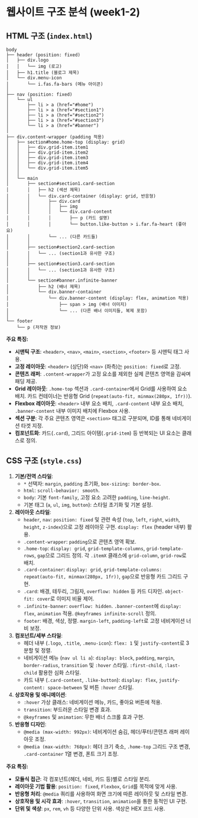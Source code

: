 # 웹사이트 구조 분석 (week1-2)

## HTML 구조 (`index.html`)

```
body
├── header (position: fixed)
│   ├── div.logo
│   │   └── img (로고)
│   ├── h1.title (블로그 제목)
│   └── div.menu-icon
│       └── i.fas.fa-bars (메뉴 아이콘)
│
├── nav (position: fixed)
│   └── ul
│       ├── li > a (href="#home")
│       ├── li > a (href="#section1")
│       ├── li > a (href="#section2")
│       ├── li > a (href="#section3")
│       └── li > a (href="#banner")
│
├── div.content-wrapper (padding 적용)
│   ├── section#home.home-top (display: grid)
│   │   ├── div.grid-item.item1
│   │   ├── div.grid-item.item2
│   │   ├── div.grid-item.item3
│   │   ├── div.grid-item.item4
│   │   └── div.grid-item.item5
│   │
│   └── main
│       ├── section#section1.card-section
│       │   ├── h2 (섹션 제목)
│       │   └── div.card-container (display: grid, 반응형)
│       │       ├── div.card
│       │       │   ├── img
│       │       │   └── div.card-content
│       │       │       ├── p (카드 설명)
│       │       │       └── button.like-button > i.far.fa-heart (좋아요)
│       │       └── ... (다른 카드들)
│       │
│       ├── section#section2.card-section
│       │   └── ... (section1과 유사한 구조)
│       │
│       ├── section#section3.card-section
│       │   └── ... (section1과 유사한 구조)
│       │
│       └── section#banner.infinite-banner
│           ├── h2 (배너 제목)
│           └── div.banner-container
│               └── div.banner-content (display: flex, animation 적용)
│                   ├── span > img (배너 이미지)
│                   └── ... (다른 배너 이미지들, 복제 포함)
│
└── footer
    └── p (저작권 정보)

```

**주요 특징:**

*   **시맨틱 구조**: `<header>`, `<nav>`, `<main>`, `<section>`, `<footer>` 등 시맨틱 태그 사용.
*   **고정 레이아웃**: `<header>` (상단)와 `<nav>` (좌측)는 `position: fixed`로 고정.
*   **콘텐츠 래퍼**: `.content-wrapper`가 고정 요소를 제외한 실제 콘텐츠 영역을 감싸며 패딩 제공.
*   **Grid 레이아웃**: `.home-top` 섹션과 `.card-container`에서 Grid를 사용하여 요소 배치. 카드 컨테이너는 반응형 Grid (`repeat(auto-fit, minmax(280px, 1fr))`).
*   **Flexbox 레이아웃**: `<header>` 내부 요소 배치, `.card-content` 내부 요소 배치, `.banner-content` 내부 이미지 배치에 Flexbox 사용.
*   **섹션 구분**: 각 주요 콘텐츠 영역은 `<section>` 태그로 구분되며, ID를 통해 네비게이션 타겟 지정.
*   **컴포넌트화**: 카드(`.card`), 그리드 아이템(`.grid-item`) 등 반복되는 UI 요소는 클래스로 정의.

## CSS 구조 (`style.css`)

1.  **기본/전역 스타일**:
    *   `*` 선택자: `margin`, `padding` 초기화, `box-sizing: border-box`.
    *   `html`: `scroll-behavior: smooth`.
    *   `body`: 기본 `font-family`, 고정 요소 고려한 `padding`, `line-height`.
    *   기본 태그 (`a`, `ul`, `img`, `button`): 스타일 초기화 및 기본 설정.
2.  **레이아웃 스타일**:
    *   `header`, `nav`: `position: fixed` 및 관련 속성 (`top`, `left`, `right`, `width`, `height`, `z-index`)으로 고정 레이아웃 구현. `display: flex` (header 내부) 활용.
    *   `.content-wrapper`: `padding`으로 콘텐츠 영역 확보.
    *   `.home-top`: `display: grid`, `grid-template-columns`, `grid-template-rows`, `gap`으로 그리드 정의. 각 `.itemX` 클래스에 `grid-column`, `grid-row`로 배치.
    *   `.card-container`: `display: grid`, `grid-template-columns: repeat(auto-fit, minmax(280px, 1fr))`, `gap`으로 반응형 카드 그리드 구현.
    *   `.card`: 배경, 테두리, 그림자, `overflow: hidden` 등 카드 디자인. `object-fit: cover`로 이미지 비율 제어.
    *   `.infinite-banner`: `overflow: hidden`. `.banner-content`에 `display: flex`, `animation` 적용. `@keyframes infinite-scroll` 정의.
    *   `footer`: 배경, 색상, 정렬. `margin-left`, `padding-left`로 고정 네비게이션 너비 보정.
3.  **컴포넌트/세부 스타일**:
    *   헤더 내부 (`.logo`, `.title`, `.menu-icon`): `flex: 1` 및 `justify-content`로 3분할 및 정렬.
    *   네비게이션 메뉴 (`nav ul li a`): `display: block`, `padding`, `margin`, `border-radius`, `transition` 및 `:hover` 스타일. `:first-child`, `:last-child` 활용한 심화 스타일.
    *   카드 내부 (`.card-content`, `.like-button`): `display: flex`, `justify-content: space-between` 및 버튼 `:hover` 스타일.
4.  **상호작용 및 애니메이션**:
    *   `:hover` 가상 클래스: 네비게이션 메뉴, 카드, 좋아요 버튼에 적용.
    *   `transition`: 부드러운 스타일 변경 효과.
    *   `@keyframes` 및 `animation`: 무한 배너 스크롤 효과 구현.
5.  **반응형 디자인**:
    *   `@media (max-width: 992px)`: 네비게이션 숨김, 헤더/푸터/콘텐츠 래퍼 레이아웃 조정.
    *   `@media (max-width: 768px)`: 헤더 크기 축소, `.home-top` 그리드 구조 변경, `.card-container` 1열 변경, 폰트 크기 조정.

**주요 특징:**

*   **모듈식 접근**: 각 컴포넌트(헤더, 네비, 카드 등)별로 스타일 분리.
*   **레이아웃 기법 활용**: `position: fixed`, `Flexbox`, `Grid`를 목적에 맞게 사용.
*   **반응형 처리**: `@media` 쿼리를 사용하여 화면 크기에 따른 레이아웃 및 스타일 변경.
*   **상호작용 및 시각 효과**: `:hover`, `transition`, `animation`을 통한 동적인 UI 구현.
*   **단위 및 색상**: `px`, `rem`, `vh` 등 다양한 단위 사용. 색상은 HEX 코드 사용.
